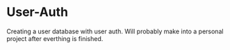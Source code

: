 # User-Auth
Creating a user database with user auth. Will probably make into a personal project after everthing is finished.
